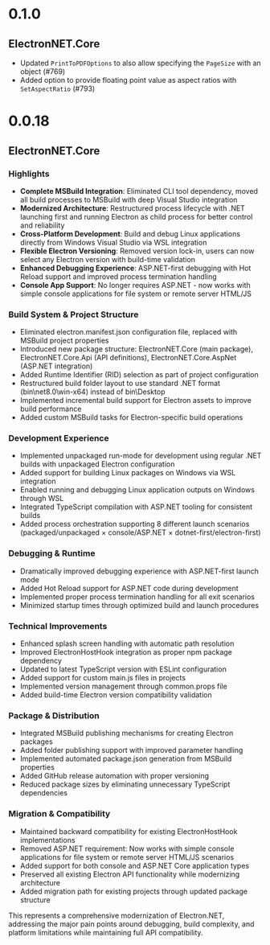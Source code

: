 # 0.1.0

## ElectronNET.Core

- Updated `PrintToPDFOptions` to also allow specifying the `PageSize` with an object (#769)
- Added option to provide floating point value as aspect ratios with `SetAspectRatio` (#793)

# 0.0.18

## ElectronNET.Core

### Highlights

- **Complete MSBuild Integration**: Eliminated CLI tool dependency, moved all build processes to MSBuild with deep Visual Studio integration
- **Modernized Architecture**: Restructured process lifecycle with .NET launching first and running Electron as child process for better control and reliability
- **Cross-Platform Development**: Build and debug Linux applications directly from Windows Visual Studio via WSL integration
- **Flexible Electron Versioning**: Removed version lock-in, users can now select any Electron version with build-time validation
- **Enhanced Debugging Experience**: ASP.NET-first debugging with Hot Reload support and improved process termination handling
- **Console App Support**: No longer requires ASP.NET - now works with simple console applications for file system or remote server HTML/JS

### Build System & Project Structure

- Eliminated electron.manifest.json configuration file, replaced with MSBuild project properties
- Introduced new package structure: ElectronNET.Core (main package), ElectronNET.Core.Api (API definitions), ElectronNET.Core.AspNet (ASP.NET integration)
- Added Runtime Identifier (RID) selection as part of project configuration
- Restructured build folder layout to use standard .NET format (bin\net8.0\win-x64) instead of bin\Desktop
- Implemented incremental build support for Electron assets to improve build performance
- Added custom MSBuild tasks for Electron-specific build operations

### Development Experience

- Implemented unpackaged run-mode for development using regular .NET builds with unpackaged Electron configuration
- Added support for building Linux packages on Windows via WSL integration
- Enabled running and debugging Linux application outputs on Windows through WSL
- Integrated TypeScript compilation with ASP.NET tooling for consistent builds
- Added process orchestration supporting 8 different launch scenarios (packaged/unpackaged × console/ASP.NET × dotnet-first/electron-first)

### Debugging & Runtime

- Dramatically improved debugging experience with ASP.NET-first launch mode
- Added Hot Reload support for ASP.NET code during development
- Implemented proper process termination handling for all exit scenarios
- Minimized startup times through optimized build and launch procedures

### Technical Improvements

- Enhanced splash screen handling with automatic path resolution
- Improved ElectronHostHook integration as proper npm package dependency
- Updated to latest TypeScript version with ESLint configuration
- Added support for custom main.js files in projects
- Implemented version management through common.props file
- Added build-time Electron version compatibility validation

### Package & Distribution

- Integrated MSBuild publishing mechanisms for creating Electron packages
- Added folder publishing support with improved parameter handling
- Implemented automated package.json generation from MSBuild properties
- Added GitHub release automation with proper versioning
- Reduced package sizes by eliminating unnecessary TypeScript dependencies

### Migration & Compatibility

- Maintained backward compatibility for existing ElectronHostHook implementations
- Removed ASP.NET requirement: Now works with simple console applications for file system or remote server HTML/JS scenarios
- Added support for both console and ASP.NET Core application types
- Preserved all existing Electron API functionality while modernizing architecture
- Added migration path for existing projects through updated package structure

This represents a comprehensive modernization of Electron.NET, addressing the major pain points around debugging, build complexity, and platform limitations while maintaining full API compatibility.
